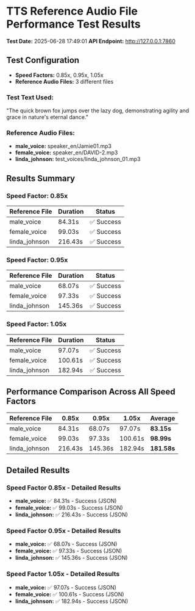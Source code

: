 # TTS Reference Audio File Performance Test Results

**Test Date:** 2025-06-28 17:49:01
**API Endpoint:** http://127.0.0.1:7860

## Test Configuration

- **Speed Factors:** 0.85x, 0.95x, 1.05x
- **Reference Audio Files:** 3 different files

### Test Text Used:

"The quick brown fox jumps over the lazy dog, demonstrating agility and grace in nature's eternal dance."

### Reference Audio Files:

- **male_voice:** speaker_en/Jamie01.mp3
- **female_voice:** speaker_en/DAVID-2.mp3
- **linda_johnson:** test_voices/linda_johnson_01.mp3

## Results Summary

### Speed Factor: 0.85x

| Reference File | Duration | Status |
|----------------|----------|--------|
| male_voice | 84.31s | ✅ Success |
| female_voice | 99.03s | ✅ Success |
| linda_johnson | 216.43s | ✅ Success |

### Speed Factor: 0.95x

| Reference File | Duration | Status |
|----------------|----------|--------|
| male_voice | 68.07s | ✅ Success |
| female_voice | 97.33s | ✅ Success |
| linda_johnson | 145.36s | ✅ Success |

### Speed Factor: 1.05x

| Reference File | Duration | Status |
|----------------|----------|--------|
| male_voice | 97.07s | ✅ Success |
| female_voice | 100.61s | ✅ Success |
| linda_johnson | 182.94s | ✅ Success |

## Performance Comparison Across All Speed Factors

| Reference File | 0.85x | 0.95x | 1.05x | Average |
|----------------|-------|-------|-------|---------|
| male_voice | 84.31s | 68.07s | 97.07s | **83.15s** |
| female_voice | 99.03s | 97.33s | 100.61s | **98.99s** |
| linda_johnson | 216.43s | 145.36s | 182.94s | **181.58s** |

## Detailed Results

### Speed Factor 0.85x - Detailed Results

- **male_voice:** ✅ 84.31s - Success (JSON)
- **female_voice:** ✅ 99.03s - Success (JSON)
- **linda_johnson:** ✅ 216.43s - Success (JSON)

### Speed Factor 0.95x - Detailed Results

- **male_voice:** ✅ 68.07s - Success (JSON)
- **female_voice:** ✅ 97.33s - Success (JSON)
- **linda_johnson:** ✅ 145.36s - Success (JSON)

### Speed Factor 1.05x - Detailed Results

- **male_voice:** ✅ 97.07s - Success (JSON)
- **female_voice:** ✅ 100.61s - Success (JSON)
- **linda_johnson:** ✅ 182.94s - Success (JSON)
